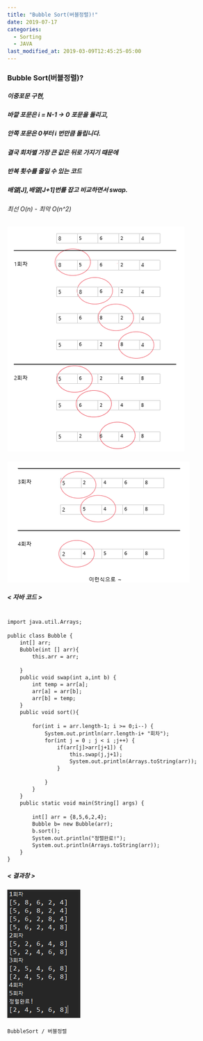 ```yaml
---
title: "Bubble Sort(버블정렬)!"
date: 2019-07-17
categories:
  - Sorting
  - JAVA
last_modified_at: 2019-03-09T12:45:25-05:00
---
```



### Bubble Sort(버블정렬)?

##### 이중포문 구현,
##### 바깥 포문은 i = N-1 -> 0 포문을 돌리고,
##### 안쪽 포문은 0부터  i 번만큼 돌립니다.
##### 결국 회차별 가장 큰 값은 뒤로 가지기 때문에
##### 반복 횟수를 줄일 수 있는 코드
##### 배열[J],배열[J+1]번를 잡고 비교하면서 swap.

###### 최선 O(n) - 최악 O(n^2)
#### ![버블1](/images/bubble_img1.PNG)

#### ![버블2](/images/bubble_img2.PNG)

##### < 자바 코드 >
```javascript()

import java.util.Arrays;

public class Bubble {
	int[] arr;
	Bubble(int [] arr){
		this.arr = arr;
		
	}
	public void swap(int a,int b) {
		int temp = arr[a];
		arr[a] = arr[b];
		arr[b] = temp;
	}
	public void sort(){
			
		for(int i = arr.length-1; i >= 0;i--) {
			System.out.println(arr.length-i+ "회차");
			for(int j = 0 ; j < i ;j++) {
				if(arr[j]>arr[j+1]) {
					this.swap(j,j+1);
					System.out.println(Arrays.toString(arr));
				}
				
			}
		}		
	}
	public static void main(String[] args) {
		
		int[] arr = {8,5,6,2,4};
		Bubble b= new Bubble(arr);
		b.sort();
		System.out.println("정렬완료!");
		System.out.println(Arrays.toString(arr));
	} 
}

```
##### < 결과창 >
#### ![버블2](/images/bubble_img3.PNG)
```bash
BubbleSort / 버블정렬
```
